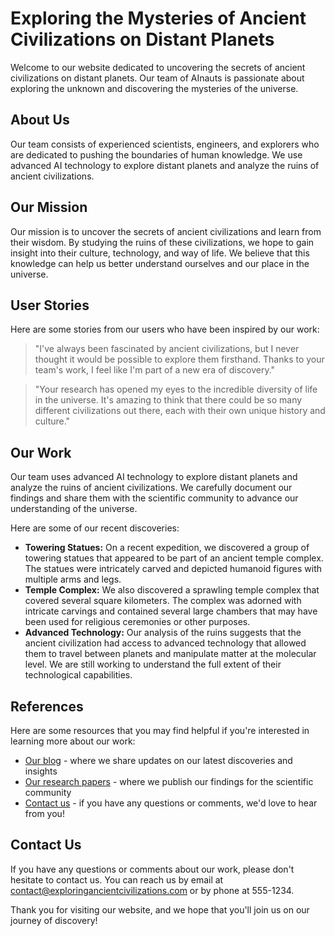<!--
Write me content for website with wallpaper which alt text is:

"A group of AInauts exploring the ruins of an ancient civilization on a distant planet, with towering statues and temples all around them."

The name/title of the page should not be 1:1 copy of the alt text but rather a real content of the website which is using this wallpaper.

- Use markdown format 
- Start with the heading
- The content should look like a real website 
- Include real sections like references, contact, user stories, etc. use things relevant to the page purpose.
- Feel free to use structure like headings, bullets, numbering, blockquotes, paragraphs, horizontal lines, etc.
- You can use formatting like bold or _italic_
- You can include UTF-8 emojis
- Links should be only #hash anchors (and you can refer to the document itself)
- Do not include images
-->

<!--font:Montserrat-->

# Exploring the Mysteries of Ancient Civilizations on Distant Planets

Welcome to our website dedicated to uncovering the secrets of ancient civilizations on distant planets. Our team of AInauts is passionate about exploring the unknown and discovering the mysteries of the universe.

## About Us

Our team consists of experienced scientists, engineers, and explorers who are dedicated to pushing the boundaries of human knowledge. We use advanced AI technology to explore distant planets and analyze the ruins of ancient civilizations.

## Our Mission

Our mission is to uncover the secrets of ancient civilizations and learn from their wisdom. By studying the ruins of these civilizations, we hope to gain insight into their culture, technology, and way of life. We believe that this knowledge can help us better understand ourselves and our place in the universe.

## User Stories

Here are some stories from our users who have been inspired by our work:

> "I've always been fascinated by ancient civilizations, but I never thought it would be possible to explore them firsthand. Thanks to your team's work, I feel like I'm part of a new era of discovery."

> "Your research has opened my eyes to the incredible diversity of life in the universe. It's amazing to think that there could be so many different civilizations out there, each with their own unique history and culture."

## Our Work

Our team uses advanced AI technology to explore distant planets and analyze the ruins of ancient civilizations. We carefully document our findings and share them with the scientific community to advance our understanding of the universe.

Here are some of our recent discoveries:

- **Towering Statues:** On a recent expedition, we discovered a group of towering statues that appeared to be part of an ancient temple complex. The statues were intricately carved and depicted humanoid figures with multiple arms and legs.
- **Temple Complex:** We also discovered a sprawling temple complex that covered several square kilometers. The complex was adorned with intricate carvings and contained several large chambers that may have been used for religious ceremonies or other purposes.
- **Advanced Technology:** Our analysis of the ruins suggests that the ancient civilization had access to advanced technology that allowed them to travel between planets and manipulate matter at the molecular level. We are still working to understand the full extent of their technological capabilities.

## References

Here are some resources that you may find helpful if you're interested in learning more about our work:

- [Our blog](#) - where we share updates on our latest discoveries and insights
- [Our research papers](#) - where we publish our findings for the scientific community
- [Contact us](#contact) - if you have any questions or comments, we'd love to hear from you!

## Contact Us

If you have any questions or comments about our work, please don't hesitate to contact us. You can reach us by email at [contact@exploringancientcivilizations.com](mailto:contact@exploringancientcivilizations.com) or by phone at 555-1234.

Thank you for visiting our website, and we hope that you'll join us on our journey of discovery!
